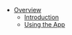 * [Overview](overview)
	* [Introduction](overview/introduction)
	* [Using the App](overview/using_the_app)
